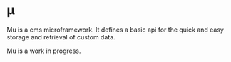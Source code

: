 # &#x3BC;

Mu is a cms microframework. It defines a basic api for the quick and easy storage and retrieval of custom data.

Mu is a work in progress.
